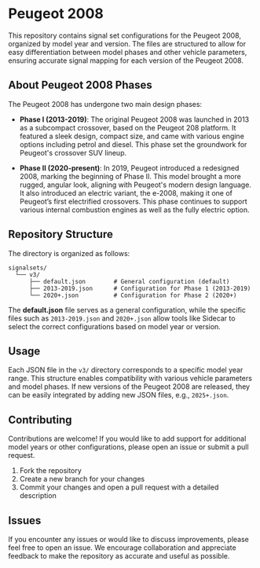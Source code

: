 # Peugeot 2008
This repository contains signal set configurations for the Peugeot 2008, organized by model year and version. The files are structured to allow for easy differentiation between model phases and other vehicle parameters, ensuring accurate signal mapping for each version of the Peugeot 2008.

## About Peugeot 2008 Phases
The Peugeot 2008 has undergone two main design phases:

- **Phase I (2013-2019)**: The original Peugeot 2008 was launched in 2013 as a subcompact crossover, based on the Peugeot 208 platform. It featured a sleek design, compact size, and came with various engine options including petrol and diesel. This phase set the groundwork for Peugeot's crossover SUV lineup.

- **Phase II (2020-present)**: In 2019, Peugeot introduced a redesigned 2008, marking the beginning of Phase II. This model brought a more rugged, angular look, aligning with Peugeot's modern design language. It also introduced an electric variant, the e-2008, making it one of Peugeot’s first electrified crossovers. This phase continues to support various internal combustion engines as well as the fully electric option.

## Repository Structure
The directory is organized as follows:

```plaintext
signalsets/
  └── v3/
      ├── default.json        # General configuration (default)
      ├── 2013-2019.json      # Configuration for Phase 1 (2013-2019)
      └── 2020+.json          # Configuration for Phase 2 (2020+)
```
The **default.json** file serves as a general configuration, while the specific files such as `2013-2019.json` and `2020+.json` allow tools like Sidecar to select the correct configurations based on model year or version.

## Usage
Each JSON file in the `v3/` directory corresponds to a specific model year range. This structure enables compatibility with various vehicle parameters and model phases. If new versions of the Peugeot 2008 are released, they can be easily integrated by adding new JSON files, e.g., `2025+.json`.

## Contributing

Contributions are welcome! If you would like to add support for additional model years or other configurations, please open an issue or submit a pull request.

1. Fork the repository
2. Create a new branch for your changes
3. Commit your changes and open a pull request with a detailed description

## Issues

If you encounter any issues or would like to discuss improvements, please feel free to open an issue. We encourage collaboration and appreciate feedback to make the repository as accurate and useful as possible.